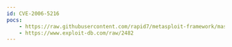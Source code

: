 ```yaml
---
id: CVE-2006-5216
pocs:
    - https://raw.githubusercontent.com/rapid7/metasploit-framework/master/modules/exploits/windows/http/shttpd_post.rb
    - https://www.exploit-db.com/raw/2482
---
```

